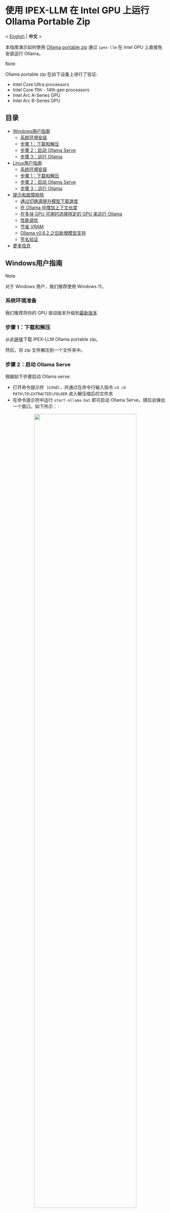 # 使用 IPEX-LLM 在 Intel GPU 上运行 Ollama Portable Zip
<p>
   < <a href='./ollama_portable_zip_quickstart.md'>English</a> | <b>中文</b> >
</p>


本指南演示如何使用 [Ollama portable zip](https://github.com/ipex-llm/ipex-llm/releases/tag/v2.3.0-nightly) 通过 `ipex-llm` 在 Intel GPU 上直接免安装运行 Ollama。

> [!NOTE]
> Ollama portable zip 在如下设备上进行了验证:
> - Intel Core Ultra processors
> - Intel Core 11th - 14th gen processors
> - Intel Arc A-Series GPU
> - Intel Arc B-Series GPU

## 目录
- [Windows用户指南](#windows用户指南)
  - [系统环境安装](#系统环境准备)
  - [步骤 1：下载和解压](#步骤-1下载和解压)
  - [步骤 2：启动 Ollama Serve](#步骤-2启动-ollama-serve)
  - [步骤 3：运行 Ollama](#步骤-3运行-ollama)
- [Linux用户指南](#linux用户指南)
  - [系统环境安装](#系统环境准备-1)
  - [步骤 1：下载和解压](#步骤-1下载和解压-1)
  - [步骤 2：启动 Ollama Serve](#步骤-2启动-ollama-serve-1)
  - [步骤 3：运行 Ollama](#步骤-3运行-ollama-1)
- [提示和故障排除](#提示和故障排除)
  - [通过切换源提升模型下载速度](#通过切换源提升模型下载速度)
  - [在 Ollama 中增加上下文长度](#在-ollama-中增加上下文长度)
  - [在多块 GPU 可用时选择特定的 GPU 来运行 Ollama](#在多块-gpu-可用时选择特定的-gpu-来运行-ollama)
  - [性能调优](#性能调优)
  - [节省 VRAM](#节省-vram)
  - [Ollama v0.6.2 之后新增模型支持](#ollama-v062-之后新增模型支持)
  - [签名验证](#签名验证)
- [更多信息](ollama_quickstart.zh-CN.md)

## Windows用户指南

> [!NOTE]
> 对于 Windows 用户，我们推荐使用 Windows 11。

### 系统环境准备

我们推荐将你的 GPU 驱动版本升级到[最新版本](https://www.intel.com/content/www/us/en/download/785597/intel-arc-iris-xe-graphics-windows.html)

### 步骤 1：下载和解压

从此[链接](https://github.com/ipex-llm/ipex-llm/releases/tag/v2.3.0-nightly)下载 IPEX-LLM Ollama portable zip。

然后，将 zip 文件解压到一个文件夹中。

### 步骤 2：启动 Ollama Serve

根据如下步骤启动 Ollama serve:

- 打开命令提示符（cmd），并通过在命令行输入指令 `cd /d PATH\TO\EXTRACTED\FOLDER` 进入解压缩后的文件夹
- 在命令提示符中运行 `start-ollama.bat` 即可启动 Ollama Serve。随后会弹出一个窗口，如下所示：

<div align="center">
  <img src="https://llm-assets.readthedocs.io/en/latest/_images/ollama_portable_start_ollama_new.png"  width=80%/>
</div>

### 步骤 3：运行 Ollama

接下来通过在相同的命令提示符（非弹出的窗口）中运行 `ollama run deepseek-r1:7b`（可以将当前模型替换为你需要的模型），即可在 Intel GPUs 上使用 Ollama 运行 LLMs：


<div align="center">
  <img src="https://llm-assets.readthedocs.io/en/latest/_images/ollama_portable_run_ollama_new.png"  width=80%/>
</div>

## Linux用户指南

### 系统环境准备

检查你的 GPU 驱动程序版本，并根据需要进行更新；我们推荐用户按照[消费级显卡驱动安装指南](https://dgpu-docs.intel.com/driver/client/overview.html)来安装 GPU 驱动。


### 步骤 1：下载和解压

从此[链接](https://github.com/ipex-llm/ipex-llm/releases/tag/v2.3.0-nightly)下载 IPEX-LLM Ollama portable tgz。

然后，开启一个终端，输入如下命令将 tgz 文件解压到一个文件夹中。
```bash
tar -xvf [Downloaded tgz file path]
```

### 步骤 2：启动 Ollama Serve

进入解压后的文件夹，执行`./start-ollama.sh`启动 Ollama Serve： 

```bash
cd PATH/TO/EXTRACTED/FOLDER
./start-ollama.sh
```

<div align="center">
  <img src="https://llm-assets.readthedocs.io/en/latest/_images/ollama_portable_start_ollama_ubuntu.png"  width=80%/>
</div>

### 步骤 3：运行 Ollama

在 Intel GPUs 上使用 Ollama 运行大语言模型，如下所示：

- 打开另外一个终端，并输入指令 `cd PATH/TO/EXTRACTED/FOLDER` 进入解压后的文件夹
- 在终端中运行 `./ollama run deepseek-r1:7b`（可以将当前模型替换为你需要的模型）

<div align="center">
  <img src="https://llm-assets.readthedocs.io/en/latest/_images/ollama_portable_run_ollama_ubuntu.png"  width=80%/>
</div>

## 提示和故障排除

### 通过切换源提升模型下载速度

Ollama 默认从 Ollama 库下载模型。通过在**运行 Ollama 之前**设置环境变量 `OLLAMA_MODEL_SOURCE` 为 `modelscope` 或 `ollama`，你可以切换模型的下载源。

例如，如果你想运行 `deepseek-r1:7b` 但从 Ollama 库的下载速度较慢，可以通过如下方式改用 ModelScope 上的模型源：

- 对于 **Windows** 用户：

  - 打开命令提示符通过 `cd /d PATH\TO\EXTRACTED\FOLDER` 命令进入解压后的文件夹
  - 在命令提示符中运行 `set OLLAMA_MODEL_SOURCE=modelscope`
  - 运行 `ollama run deepseek-r1:7b`

- 对于 **Linux** 用户：

  - 在另一个终端（不同于运行 Ollama serve 的终端）中，输入指令 `cd PATH/TO/EXTRACTED/FOLDER` 进入解压后的文件夹
  - 在终端中运行 `export OLLAMA_MODEL_SOURCE=modelscope`
  - 运行 `./ollama run deepseek-r1:7b`

> [!Tip]
> 使用 `set OLLAMA_MODEL_SOURCE=modelscope` 下载的模型，在执行 `ollama list` 时仍会显示实际的模型 ID，例如：
> ```
> NAME                                                             ID              SIZE      MODIFIED
> modelscope.cn/unsloth/DeepSeek-R1-Distill-Qwen-7B-GGUF:Q4_K_M    f482d5af6aec    4.7 GB    About a minute ago
> ```
> 除了 `ollama run` 和 `ollama pull`，其他操作中模型应通过其实际 ID 进行识别，例如： `ollama rm modelscope.cn/unsloth/DeepSeek-R1-Distill-Qwen-7B-GGUF:Q4_K_M`

> [!NOTE]
> 对早于 `2.3.0b20250429` 的版本，请改用 `IPEX_LLM_MODEL_SOURCE` 变量。

### 在 Ollama 中增加上下文长度

默认情况下，Ollama 使用 2048 个 token 的上下文窗口运行模型。也就是说，模型最多能 “记住” 2048 个 token 的上下文。

要增加上下文长度，可以在**启动 Ollama serve 之前**设置环境变量 `OLLAMA_NUM_CTX`，步骤如下（如果 Ollama serve 已经在运行，请确保先将其停止）：

- 对于 **Windows** 用户：

  - 打开命令提示符，并通过 `cd /d PATH\TO\EXTRACTED\FOLDER` 命令进入解压后的文件夹
  - 在命令提示符中将 `OLLAMA_NUM_CTX` 设置为所需长度，例如：`set OLLAMA_NUM_CTX=16384`
  - 通过运行 `start-ollama.bat` 启动 Ollama serve

- 对于 **Linux** 用户：

  - 在终端中输入指令 `cd PATH/TO/EXTRACTED/FOLDER` 进入解压后的文件夹
  - 在终端中将 `OLLAMA_NUM_CTX` 设置为所需长度，例如：`export OLLAMA_NUM_CTX=16384`
  - 通过运行 `./start-ollama.sh` 启动 Ollama serve

> [!Tip]
> `OLLAMA_NUM_CTX` 的优先级高于模型 `Modelfile` 中设置的 `num_ctx`。

> [!NOTE]
> 对早于 `2.3.0b20250429` 的版本，请改用 `IPEX_LLM_NUM_CTX` 变量。

### 在多块 GPU 可用时选择特定的 GPU 来运行 Ollama

如果你的机器上有多块 GPU，Ollama 默认会在所有 GPU 上运行。

你可以通过在**启动 Ollama serve 之前**设置环境变量 `ONEAPI_DEVICE_SELECTOR` 来指定在特定的 Intel GPU 上运行 Ollama，步骤如下（如果 Ollama serve 已经在运行，请确保先将其停止）：

- 确认多块 GPU 对应的 id (例如0，1等)。你可以通过在加载任何模型时查看 Ollama serve 的日志来找到它们，例如：

  <div align="center">
    <img src="https://llm-assets.readthedocs.io/en/latest/_images/ollama_portable_multi_gpus.png"  width=80%/>
  </div>

- 对于 **Windows** 用户：

  - 打开命令提示符，并通过 `cd /d PATH\TO\EXTRACTED\FOLDER` 命令进入解压后的文件夹
  - 在命令提示符中设置 `ONEAPI_DEVICE_SELECTOR` 来定义你想使用的 Intel GPU，例如 `set ONEAPI_DEVICE_SELECTOR=level_zero:0`（使用单块 GPU）或 `set ONEAPI_DEVICE_SELECTOR=level_zero:0;level_zero:1`（使用多块 GPU），其中 `0`、`1` 应该替换成你期望的 GPU id
  - 通过运行 `start-ollama.bat` 启动 Ollama serve

- 对于 **Linux** 用户：

  - 在终端中输入指令 `cd PATH/TO/EXTRACTED/FOLDER` 进入解压后的文件夹
  - 在终端中设置 `ONEAPI_DEVICE_SELECTOR` 来定义你想使用的 Intel GPU，例如 `export ONEAPI_DEVICE_SELECTOR=level_zero:0`（使用单块 GPU）或 `export ONEAPI_DEVICE_SELECTOR="level_zero:0;level_zero:1"`（使用多块 GPU），其中 `0`、`1` 应该替换成你期望的 GPU id
  - 通过运行 `./start-ollama.sh` 启动 Ollama serve

### 性能调优

你可以尝试如下设置来进行性能调优：

#### 环境变量 `SYCL_PI_LEVEL_ZERO_USE_IMMEDIATE_COMMANDLISTS`

环境变量 `SYCL_PI_LEVEL_ZERO_USE_IMMEDIATE_COMMANDLISTS` 用于控制是否使用 immediate command lists 将任务提交到 GPU。你可以尝试将 `SYCL_PI_LEVEL_ZERO_USE_IMMEDIATE_COMMANDLISTS` 设为 `1` 或 `0` 以找到最佳性能配置。

你可以通过如下步骤，在**启动 Ollama serve 之前**启用 `SYCL_PI_LEVEL_ZERO_USE_IMMEDIATE_COMMANDLISTS`（如果 Ollama serve 已经在运行，请确保先将其停止）：

- 对于 **Windows** 用户：

  - 打开命令提示符，并通过 `cd /d PATH\TO\EXTRACTED\FOLDER` 命令进入解压后的文件夹
  - 在命令提示符中设置 `set SYCL_PI_LEVEL_ZERO_USE_IMMEDIATE_COMMANDLISTS=1`
  - 通过运行 `start-ollama.bat` 启动 Ollama serve

- 对于 **Linux** 用户：

  - 在终端中输入指令 `cd PATH/TO/EXTRACTED/FOLDER` 进入解压后的文件夹
  - 在终端中设置 `export SYCL_PI_LEVEL_ZERO_USE_IMMEDIATE_COMMANDLISTS=1`
  - 通过运行 `./start-ollama.sh` 启动 Ollama serve

> [!TIP]
> 参考[此处文档](https://www.intel.com/content/www/us/en/developer/articles/guide/level-zero-immediate-command-lists.html)以获取更多 Level Zero Immediate Command Lists 相关信息。

### 节省 VRAM

你可以通过在**启动 Ollama serve 之前**设置环境变量 `OLLAMA_NUM_PARALLEL` 为 `1` 来节约显存，步骤如下（如果 Ollama serve 已经在运行，请确保先将其停止）：

- 对于 **Windows** 用户：

  - 打开命令提示符，并通过 `cd /d PATH\TO\EXTRACTED\FOLDER` 命令进入解压后的文件夹
  - 在命令提示符中设置 `set OLLAMA_NUM_PARALLEL=1`
  - 通过运行 `start-ollama.bat` 启动 Ollama serve

- 对于 **Linux** 用户：

  - 在终端中输入指令 `cd PATH/TO/EXTRACTED/FOLDER` 进入解压后的文件夹
  - 在终端中设置 `export OLLAMA_NUM_PARALLEL=1`
  - 通过运行 `./start-ollama.sh` 启动 Ollama serve

对于 **MoE 模型**（比如 `qwen3:30b`），你可以通过在**启动 Ollama serve 之前**设置环境变量 `OLLAMA_SET_OT` 把 experts 移到 CPU 运行上来节约显存（如果 Ollama serve 已经在运行，请确保先将其停止）：

- 对于 **Windows** 用户：

  - 打开命令提示符，并通过 `cd /d PATH\TO\EXTRACTED\FOLDER` 命令进入解压后的文件夹
  - 在命令提示符中设置 `set OLLAMA_SET_OT="exps=CPU"` 把所有的 experts 放在 CPU 上；也可以通过设置正则表达式，如 `set OLLAMA_SET_OT="(2[4-9]|[3-9][0-9])\.ffn_.*_exps\.=CPU"` 把 `24` 到 `99` 层的 experts 放到 CPU 上
  - 通过运行 `start-ollama.bat` 启动 Ollama serve

- 对于 **Linux** 用户：

  - 在终端中输入指令 `cd PATH/TO/EXTRACTED/FOLDER` 进入解压后的文件夹
  - 在终端中设置 `export OLLAMA_SET_OT="exps=CPU"` 把所有的 experts 放在 CPU 上；也可以通过设置正则表达式，如 `export OLLAMA_SET_OT="(2[4-9]|[3-9][0-9])\.ffn_.*_exps\.=CPU"` 把 `24` 到 `99` 层的 experts 放到 CPU 上
  - 通过运行 `./start-ollama.sh` 启动 Ollama serve

> [!NOTE]
> `OLLAMA_SET_OT` 仅对于 `2.3.0b20250429` 及以后的版本生效。

### Ollama v0.6.2 之后新增模型支持

当前的 Ollama Portable Zip 基于 Ollama v0.6.2；此外，以下新模型也已在 Ollama Portable Zip 中得到支持：

| 模型  | 下载（Windows）| 下载（Linux）| 模型链接 |
| - | - | - | - |
| DeepSeek-R1 | `ollama run deepseek-r1` | `./ollama run deepseek-r1` | [deepseek-r1](https://ollama.com/library/deepseek-r1) |
| Openthinker | `ollama run openthinker` | `./ollama run openthinker` | [openthinker](https://ollama.com/library/openthinker) |
| DeepScaleR | `ollama run deepscaler` | `./ollama run deepscaler` | [deepscaler](https://ollama.com/library/deepscaler) |
| Phi-4 | `ollama run phi4` | `./ollama run phi4` | [phi4](https://ollama.com/library/phi4) |
| Dolphin 3.0 | `ollama run dolphin3` | `./ollama run dolphin3` | [dolphin3](https://ollama.com/library/dolphin3) |
| Smallthinker | `ollama run smallthinker` |`./ollama run smallthinker` | [smallthinker](https://ollama.com/library/smallthinker) |
| Granite3.1-Dense |  `ollama run granite3-dense` | `./ollama run granite3-dense` | [granite3.1-dense](https://ollama.com/library/granite3.1-dense) |
| Granite3.1-Moe-3B | `ollama run granite3-moe` | `./ollama run granite3-moe` | [granite3.1-moe](https://ollama.com/library/granite3.1-moe) |
| Gemma 3 1B | `set IPEX_LLM_MODEL_SOURCE=modelscope` <br> `ollama run gemma3:1b` | `export IPEX_LLM_MODEL_SOURCE=modelscope` <br> `./ollama run gemma3:1b`|  [gemma3:1b](https://www.modelscope.cn/models/lmstudio-community/gemma-3-1b-it-GGUF) |

### 签名验证

针对 2.2.0 版本的 portable zip/tgz, 可以使用如下命令验证其签名：

```
openssl cms -verify -in <portable-zip-or-tgz-file-name>.pkcs1.sig -inform DER -content <portable-zip-or-tgz-file-name> -out nul -noverify
```

> [!NOTE]
> 在验证签名之前，请确保已在系统上安装 `openssl`。